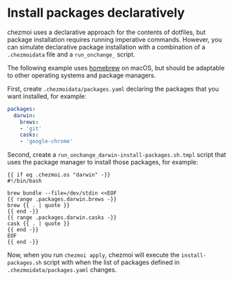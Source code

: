 # Install packages declaratively

chezmoi uses a declarative approach for the contents of dotfiles, but package
installation requires running imperative commands. However, you can simulate
declarative package installation with a combination of a `.chezmoidata` file and
a `run_onchange_` script.

The following example uses [homebrew][homebrew] on macOS, but should be
adaptable to other operating systems and package managers.

First, create `.chezmoidata/packages.yaml` declaring the packages that you want
installed, for example:

```yaml title="~/.local/share/chezmoi/.chezmoidata/packages.yaml"
packages:
  darwin:
    brews:
    - 'git'
    casks:
    - 'google-chrome'
```

Second, create a `run_onchange_darwin-install-packages.sh.tmpl` script that uses
the package manager to install those packages, for example:

``` title="~/.local/share/chezmoi/run_onchange_darwin-install-packages.sh.tmpl"
{{ if eq .chezmoi.os "darwin" -}}
#!/bin/bash

brew bundle --file=/dev/stdin <<EOF
{{ range .packages.darwin.brews -}}
brew {{ . | quote }}
{{ end -}}
{{ range .packages.darwin.casks -}}
cask {{ . | quote }}
{{ end -}}
EOF
{{ end -}}
```

Now, when you run `chezmoi apply`, chezmoi will execute the
`install-packages.sh` script with when the list of packages defined in
`.chezmoidata/packages.yaml` changes.

[homebrew]: https://brew.sh
